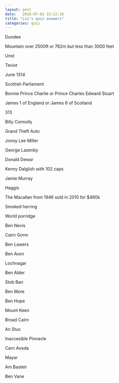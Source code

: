 ```yaml
---
layout: post
date:   2016-07-03 15:22:16
title: "Liz's quiz answers"
categories: quiz
---
```


Dundee

Mountain over 2500ft or 762m but less than 3000 feet

Unst

Teviot


June 1314

Scottish Parliament

Bonnie Prince Charlie or Prince Charles Edward Stuart

James 1 of England or James 6 of Scotland

313

Billy Connolly

Grand Theft Auto

Jonny Lee Miller

George Lazenby

Donald Dewar

Kenny Dalglish with 102 caps

Jamie Murray

Haggis

The Macallan from 1946 sold in 2010 for $460k

Smoked herring

World porridge

Ben Nevis

Cairn Gorm

Ben Lawers

Ben Avon

Lochnagar

Ben Alder

Stob Ban

Ben More

Ben Hope

Mount Keen

Broad Cairn

An Stuc

Inaccesible Pinnacle

Carn Aosda

Mayar

Am Basteir

Ben Vane

